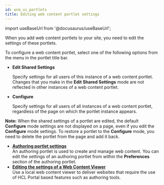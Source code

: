 ```yaml
---
id: wcm_ui_portlets
title: Editing web content portlet settings
---
```

import useBaseUrl from '@docusaurus/useBaseUrl';



When you add web content portlets to your site, you need to edit the settings of these portlets.

To configure a web content portlet, select one of the following options from the menu in the portlet title bar.

-   **Edit Shared Settings**

    Specify settings for all users of this instance of a web content portlet. Changes that you make in the **Edit Shared Settings** mode are not reflected in other instances of a web content portlet.

-   **Configure**

    Specify settings for all users of all instances of a web content portlet, regardless of the page on which the portlet instance appears.


**Note:** When the shared settings of a portlet are edited, the default **Configure** mode settings are not displayed on a page, even if you edit the **Configure** mode settings. To restore a portlet to the **Configure** mode, you need to delete the portlet from the page and add it back.

-   **[Authoring portlet settings](wcm_config_authoringportlet.md)**  
An authoring portlet is used to create and manage web content. You can edit the settings of an authoring portlet from within the **Preferences** section of the authoring portlet.
-   **[Editing the settings of a Web Content Viewer](wcm_deploy_delivery_local-rendering-portlet.md)**  
Use a local web content viewer to deliver websites that require the use of HCL Portal based features such as authoring tools.

